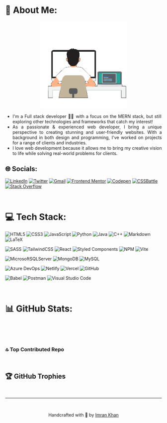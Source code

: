 # 💫 About Me:

<div align="center">
    <img src="./assets/developer-300px.gif" alt="Developer" style="width: 280px;" />
</div>

<div align="justify">
    <ul>
        <li>I'm a Full stack developer 🧑‍💻 with a focus on the MERN stack, but still exploring other technologies and frameworks that catch my interest!</li>
        <li>As a passionate & experienced web developer, I bring a unique perspective to creating stunning and user-friendly websites. With a background in both design and programming, I've worked on projects for a range of clients and industries.</li>
        <li>I love web development because it allows me to bring my creative vision to life while solving real-world problems for clients.</li>
    </ul>
</div>

## 🌐 Socials:

[![LinkedIn](https://img.shields.io/badge/LinkedIn-%230077B5.svg?logo=linkedin&logoColor=white)](https://linkedin.com/in/imrankhan404)
[![Twitter](https://img.shields.io/badge/Twitter-%231DA1F2.svg?logo=Twitter&logoColor=white)](https://twitter.com/astronomer404)
[![Gmail](https://img.shields.io/badge/Gmail-%23EA4335.svg?style=flat&logo=Gmail&logoColor=white)](mailto:imran2000786@gmail.com)
[![Frontend Mentor](https://img.shields.io/badge/Frontend%20Mentor-%233F54A3.svg?style=flat&logo=Frontend-Mentor&logoColor=white)](https://www.frontendmentor.io/profile/astr0n0mer)
[![Codepen](https://img.shields.io/badge/Codepen-%23000000?style=flat&logo=codepen&logoColor=white)](https://codepen.io/astr0n0mer)
[![CSSBattle](https://img.shields.io/badge/CSSBattle-%230f1117?style=flat&logo=cssbattle&logoColor=%23ffdf00)](https://cssbattle.dev/player/astronomer)
[![Stack Overflow](https://img.shields.io/badge/-stack%20overflow-%23FE7A16?logo=stack-overflow&logoColor=white)](https://stackoverflow.com/users/7753274)

<br />

# 💻 Tech Stack:

![HTML5](https://img.shields.io/badge/html5-%23E34F26.svg?style=flat&logo=html5&logoColor=white)
![CSS3](https://img.shields.io/badge/css3-%231572B6.svg?style=flat&logo=css3&logoColor=white)
![JavaScript](https://img.shields.io/badge/javascript-%23F7DF1E.svg?style=flat&logo=JavaScript&logoColor=black)
![Python](https://img.shields.io/badge/python-%233670A0?style=flat&logo=python&logoColor=ffdd54)
![Java](https://img.shields.io/badge/java-%23ED8B00.svg?style=flat&logo=java&logoColor=white)
![C++](https://img.shields.io/badge/c%2B%2B-%2300599C.svg?style=flat&logo=c%2B%2B&logoColor=white)
![Markdown](https://img.shields.io/badge/markdown-%23000000.svg?style=flat&logo=markdown&logoColor=white)
![LaTeX](https://img.shields.io/badge/latex-%23008080.svg?style=flat&logo=latex&logoColor=white)

![SASS](https://img.shields.io/badge/Sass-hotpink.svg?style=flat&logo=SASS&logoColor=white)
![TailwindCSS](https://img.shields.io/badge/Tailwind%20CSS-%2306B6D4.svg?style=flat&logo=Tailwind-CSS&logoColor=white)
![React](https://img.shields.io/badge/React-%2361DAFB.svg?style=flat&logo=React&logoColor=black)
![Styled Components](https://img.shields.io/badge/Styled%20Components-%23DB7093.svg?style=flat&logo=styled-components&logoColor=white)
![NPM](https://img.shields.io/badge/npm-%23CB3837.svg?style=flat&logo=npm&logoColor=white)
![Vite](https://img.shields.io/badge/Vite-%23a058fe.svg?style=flat&logo=vite&logoColor=ffd129)

![MicrosoftSQLServer](https://img.shields.io/badge/Microsoft%20SQL%20Sever-%23CC2927?style=flat&logo=microsoft%20sql%20server&logoColor=white)
![MongoDB](https://img.shields.io/badge/MongoDB-%234ea94b.svg?style=flat&logo=mongodb&logoColor=white)
![MySQL](https://img.shields.io/badge/MySQL-%234479A1.svg?style=flat&logo=MySQL&logoColor=white)

![Azure DevOps](https://img.shields.io/badge/Azure%20DevOps-%230078D7.svg?style=flat&logo=Azure-DevOps&logoColor=white)
![Netlify](https://img.shields.io/badge/Netlify-%2300C7B7.svg?style=flat&logo=Netlify&logoColor=white)
![Vercel](https://img.shields.io/badge/Vercel-%23000000.svg?style=flat&logo=Vercel&logoColor=white)
![GitHub](https://img.shields.io/badge/GitHub-%23181717.svg?style=flat&logo=GitHub&logoColor=white)

![Babel](https://img.shields.io/badge/Babel-%23F9DC3e?style=flat&logo=babel&logoColor=black)
![Postman](https://img.shields.io/badge/Postman-%23FF6C37?style=flat&logo=postman&logoColor=white)
![Visual Studio Code](https://img.shields.io/badge/VS%20Code-%23007ACC.svg?style=flat&logo=Visual-Studio-Code&logoColor=white)

<br/>

# 📊 GitHub Stats:

<div align="center">
    <img src="https://github-readme-stats-astronomer.vercel.app/api?username=astr0n0mer&theme=react&hide_border=false&include_all_commits=true&count_private=true" alt="" decoding="async" loading="lazy" />
    <br/>
    <img src="https://github-readme-streak-stats.herokuapp.com/?user=astr0n0mer&theme=react&hide_border=false" alt="" decoding="async" loading="lazy" />
    <br/>
    <img src="https://github-readme-stats-astronomer.vercel.app/api/top-langs/?username=astr0n0mer&theme=react&hide_border=false&include_all_commits=true&count_private=true&layout=compact" alt="" decoding="async" loading="lazy" />
</div>

### 🔝 Top Contributed Repo

<div align="center">
    <img src="https://github-contributor-stats.vercel.app/api?username=astr0n0mer&limit=5&theme=tokyonight&combine_all_yearly_contributions=true" alt="" decoding="async" loading="lazy" />
</div>

## 🏆 GitHub Trophies

<div align="center">
    <img src="https://github-trophies.vercel.app/?username=astr0n0mer&theme=discord&no-frame=false&no-bg=false&margin-w=4" alt="" decoding="async" loading="lazy" />
    <hr/>
    <a href="https://visitcount.itsvg.in">
        <img src="https://visitcount.itsvg.in/api?id=astr0n0mer&icon=0&color=0" alt="" decoding="async" loading="lazy" />
    </a>
    <p>
        Handcrafted with 💖 by
        <a href="https://github.com/astr0n0mer">Imran Khan</a>
    </p>

</div>

<!-- Proudly created with GPRM ( https://gprm.itsvg.in ) -->
